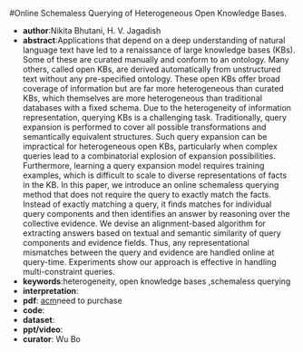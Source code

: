 #Online Schemaless Querying of Heterogeneous Open Knowledge Bases.
- **author**:Nikita Bhutani, H. V. Jagadish  
- **abstract**:Applications that depend on a deep understanding of natural language text have led to a renaissance of large knowledge bases (KBs). Some of these are curated manually and conform to an ontology. Many others, called open KBs, are derived automatically from unstructured text without any pre-specified ontology. These open KBs offer broad coverage of information but are far more heterogeneous than curated KBs, which themselves are more heterogeneous than traditional databases with a fixed schema. Due to the heterogeneity of information representation, querying KBs is a challenging task. Traditionally, query expansion is performed to cover all possible transformations and semantically equivalent structures. Such query expansion can be impractical for heterogeneous open KBs, particularly when complex queries lead to a combinatorial explosion of expansion possibilities. Furthermore, learning a query expansion model requires training examples, which is difficult to scale to diverse representations of facts in the KB. In this paper, we introduce an online schemaless querying method that does not require the query to exactly match the facts. Instead of exactly matching a query, it finds matches for individual query components and then identifies an answer by reasoning over the collective evidence. We devise an alignment-based algorithm for extracting answers based on textual and semantic similarity of query components and evidence fields. Thus, any representational mismatches between the query and evidence are handled online at query-time. Experiments show our approach is effective in handling multi-constraint queries.
- **keywords**:heterogeneity, open knowledge bases ,schemaless querying
- **interpretation**:
- **pdf**: [acm](https://dl.acm.org/doi/10.1145/3357384.3357874)need to purchase
- **code**: 
- **dataset**: 
- **ppt/video**:
- **curator**: Wu Bo